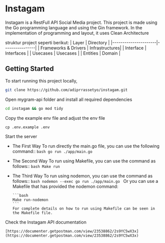 # Instagam

Instagam is a RestFull API Social Media project. This project is made using the Go programming language and using the Gin framework. In the implementation of programming and layout, it uses Clean Architecture

struktur project seperti berikut:
| Layer | Directory |
|----------------------|----------------|
| Frameworks & Drivers | Infrastructures|
| Interface | Interfaces |
| Usecases | Usecases |
| Entities | Domain |

## Getting Started

To start running this project locally,

```bash
git clone https://github.com/adiprrassetyo/instagam.git
```

Open mygram-api folder and install all required dependencies

```bash
cd instagam && go mod tidy
```

Copy the example env file and adjust the env file

```
cp .env.example .env
```

Start the server

- The First Way
  To run directly the main.go file, you can use the following command::
  `bash
  go run ./app/main.go
  `
- The Second Way
  To run using Makefile, you can use the command as follows::
  `bash
  Make run
  `
- The Third Way
  To run using nodemon, you can use the command as follows::
  `bash
  nodemon --exec go run ./app/main.go
  `
  Or you can use a Makefile that has provided the nodemon command:

      ```bash
      Make run-nodemon
      ```
      For complete details on how to run using Makefile can be seen in the Makefile file.

Check the Instagam API documentation

```
[https://documenter.getpostman.com/view/23538862/2s9YC5wX3x](https://documenter.getpostman.com/view/23538862/2s9YC5wX3x)
```
